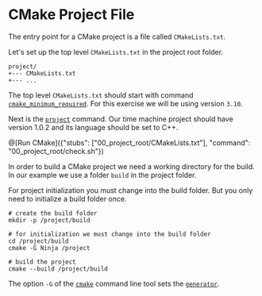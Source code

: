 # CMake Project File

The entry point for a CMake project is a file called `CMakeLists.txt`.

Let's set up the top level `CMakeLists.txt` in the project root folder.
```
project/
+--- CMakeLists.txt
+--- ...
```

The top level `CMakeLists.txt` should start with command [`cmake_minimum_required`](https://cmake.org/cmake/help/v3.10/command/cmake_minimum_required.html). For this exercise we will be using version `3.10`.

Next is the [`project`](https://cmake.org/cmake/help/v3.10/command/project.html) command.
Our time machine project should have version 1.0.2 and its language should be set to C++.

@[Run CMake]({"stubs": ["00_project_root/CMakeLists.txt"], "command": "00_project_root/check.sh"})

In order to build a CMake project we need a working directory for the build.
In our example we use a folder `build` in the project folder.

For project initialization you must change into the build folder.
But you only need to initialize a build folder once.

```
# create the build folder
mkdir -p /project/build

# for initialization we must change into the build folder
cd /project/build
cmake -G Ninja /project

# build the project
cmake --build /project/build
```

The option `-G` of the [`cmake`](https://cmake.org/cmake/help/v3.10/manual/cmake.1.html) command line tool sets the [`generator`](https://cmake.org/cmake/help/v3.10/manual/cmake-generators.7.html).
